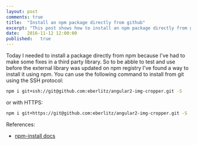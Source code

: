 ```yaml
---
layout: post
comments: true
title:  "Install an npm package directly from github"
excerpt: "This post shows how to install an npm package directly from github"
date:   2016-11-12 12:00:00
published:   true
---
```



Today I needed to install a package directly from npm because I've had to make some fixes in a third party library.
So to be abble to test and use before the external library was updated on npm registry I've found a way to install it using npm.
You can use the following command to install from git using the SSH protocol:

```bash
npm i git+ssh://git@github.com:eberlitz/angular2-img-cropper.git -S
```

or with HTTPS:

```bash
npm i git+https://git@github.com:eberlitz/angular2-img-cropper.git -S
```


References:

- [npm-install docs](https://docs.npmjs.com/cli/install)
